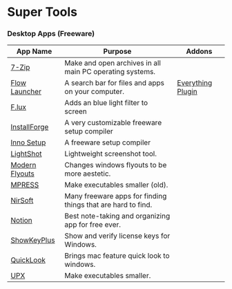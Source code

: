 # Super Tools

### Desktop Apps (Freeware)

| App Name | Purpose | Addons |
| -------- | ------- | ------ |
| [7-Zip](https://www.7-zip.org/) | Make and open archives in all main PC operating systems.
| [Flow Launcher](https://www.flowlauncher.com/) | A search bar for files and apps on your computer. | [Everything Plugin](https://github.com/Flow-Launcher/Flow.Launcher.Plugin.Everything) |
| [F.lux](https://justgetflux.com/) | Adds an blue light filter to screen
| [InstallForge](https://installforge.net/download/) | A very customizable freeware setup compiler
| [Inno Setup](https://jrsoftware.org/isdl.php) | A freeware setup compiler
| [LightShot](https://app.prntscr.com/en/download.html) | Lightweight screenshot tool.
| [Modern Flyouts](https://apps.microsoft.com/store/detail/modernflyouts-preview/9MT60QV066RP) | Changes windows flyouts to be more aestetic.
| [MPRESS](https://www.autohotkey.com/mpress/mpress_web.htm) | Make executables smaller (old).
| [NirSoft](https://www.nirsoft.net/utils/index.html) | Many freeware apps for finding things that are hard to find.
| [Notion](https://www.notion.so/desktop) | Best note-taking and organizing app for free ever.
| [ShowKeyPlus](https://github.com/Superfly-Inc/ShowKeyPlus/releases/latest) | Show and verify license keys for Windows.
| [QuickLook](https://github.com/QL-Win/QuickLook/releases/latest) | Brings mac feature quick look to windows.
| [UPX](https://upx.github.io/) | Make executables smaller.

